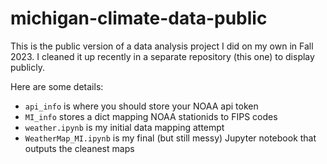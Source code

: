 # michigan-climate-data-public
This is the public version of a data analysis project I did on my own in Fall 2023. I cleaned it up recently in a separate repository (this one) to display publicly.

Here are some details:  
* `api_info` is where you should store your NOAA api token
* `MI_info` stores a dict mapping NOAA stationids to FIPS codes
* `weather.ipynb` is my initial data mapping attempt 
* `WeatherMap_MI.ipynb` is my final (but still messy) Jupyter notebook that outputs the cleanest maps 